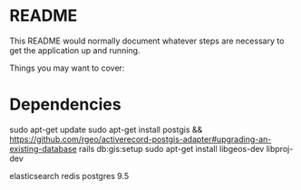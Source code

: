 # README

This README would normally document whatever steps are necessary to get the
application up and running.

Things you may want to cover:

# Dependencies
sudo apt-get update
sudo apt-get install postgis
&& https://github.com/rgeo/activerecord-postgis-adapter#upgrading-an-existing-database
rails db:gis:setup
sudo apt-get install libgeos-dev libproj-dev

elasticsearch
redis
postgres 9.5